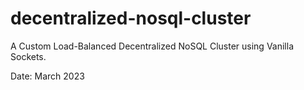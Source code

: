# decentralized-nosql-cluster
A Custom Load-Balanced Decentralized NoSQL Cluster using Vanilla Sockets.

Date: March 2023
